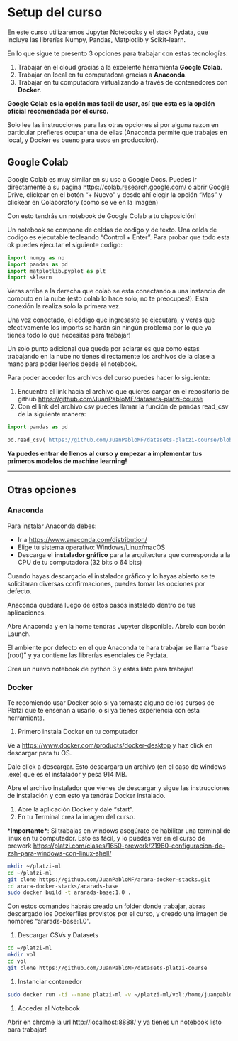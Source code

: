 # Setup del curso

En este curso utilizaremos Jupyter Notebooks y el stack Pydata, que incluye las librerías Numpy, Pandas, Matplotlib y Scikit-learn.

En lo que sigue te presento 3 opciones para trabajar con estas tecnologías:

1. Trabajar en el cloud gracias a la excelente herramienta **Google Colab**.
2. Trabajar en local en tu computadora gracias a **Anaconda**.
3. Trabajar en tu computadora virtualizando a través de contenedores con **Docker**.

**Google Colab es la opción mas facil de usar, así que esta es la opción oficial recomendada por el curso.**

Solo lee las instrucciones para las otras opciones si por alguna razon en particular prefieres ocupar una de ellas (Anaconda permite que trabajes en local, y Docker es bueno para usos en producción).

## Google Colab

Google Colab es muy similar en su uso a Google Docs. Puedes ir directamente a su pagina https://colab.research.google.com/ o abrir Google Drive, clickear en el botón “+ Nuevo” y desde ahí elegir la opción “Mas” y clickear en Colaboratory (como se ve en la imagen)

Con esto tendrás un notebook de Google Colab a tu disposición!

Un notebook se compone de celdas de codigo y de texto. Una celda de codigo es ejecutable tecleando “Control + Enter”. Para probar que todo esta ok puedes ejecutar el siguiente codigo:

```python
import numpy as np
import pandas as pd
import matplotlib.pyplot as plt
import sklearn
```

Veras arriba a la derecha que colab se esta conectando a una instancia de computo en la nube (esto colab lo hace solo, no te preocupes!). Esta conexión la realiza solo la primera vez.

Una vez conectado, el código que ingresaste se ejecutara, y veras que efectivamente los imports se harán sin ningún problema por lo que ya tienes todo lo que necesitas para trabajar!

Un solo punto adicional que queda por aclarar es que como estas trabajando en la nube no tienes directamente los archivos de la clase a mano para poder leerlos desde el notebook.

Para poder acceder los archivos del curso puedes hacer lo siguiente:

1. Encuentra el link hacia el archivo que quieres cargar en el repositorio de github https://github.com/JuanPabloMF/datasets-platzi-course
2. Con el link del archivo csv puedes llamar la función de pandas read_csv de la siguiente manera:

```python
import pandas as pd

pd.read_csv('https://github.com/JuanPabloMF/datasets-platzi-course/blob/master/datasets/peliculas.csv?raw=true')
```

**Ya puedes entrar de llenos al curso y empezar a implementar tus primeros modelos de machine learning!**

------

## Otras opciones

### Anaconda

Para instalar Anaconda debes:

- Ir a https://www.anaconda.com/distribution/
- Elige tu sistema operativo: Windows/Linux/macOS
- Descarga el **instalador gráfico** para la arquitectura que corresponda a la CPU de tu computadora (32 bits o 64 bits)

Cuando hayas descargado el instalador gráfico y lo hayas abierto se te solicitaran diversas confirmaciones, puedes tomar las opciones por defecto.

Anaconda quedara luego de estos pasos instalado dentro de tus aplicaciones.

Abre Anaconda y en la home tendras Jupyter disponible. Abrelo con botón Launch.

El ambiente por defecto en el que Anaconda te hara trabajar se llama “base (root)” y ya contiene las librerías esenciales de Pydata.

Crea un nuevo notebook de python 3 y estas listo para trabajar!

### Docker

Te recomiendo usar Docker solo si ya tomaste alguno de los cursos de Platzi que te ensenan a usarlo, o si ya tienes experiencia con esta herramienta.

1. Primero instala Docker en tu computador

Ve a https://www.docker.com/products/docker-desktop y haz click en descargar para tu OS.

Dale click a descargar. Esto descargara un archivo (en el caso de windows .exe) que es el instalador y pesa 914 MB.

Abre el archivo instalador que vienes de descargar y sigue las instrucciones de instalación y con esto ya tendrás Docker instalado.

1. Abre la aplicación Docker y dale “start”.
2. En tu Terminal crea la imagen del curso.

***Importante\***: Si trabajas en windows asegúrate de habilitar una terminal de linux en tu computador. Esto es fácil, y lo puedes ver en el curso de prework https://platzi.com/clases/1650-prework/21960-configuracion-de-zsh-para-windows-con-linux-shell/

```bash
mkdir ~/platzi-ml
cd ~/platzi-ml 
git clone https://github.com/JuanPabloMF/arara-docker-stacks.git
cd arara-docker-stacks/ararads-base
sudo docker build -t ararads-base:1.0 .
```

Con estos comandos habrás creado un folder donde trabajar, abras descargado los Dockerfiles provistos por el curso, y creado una imagen de nombres “ararads-base:1.0”.

1. Descargar CSVs y Datasets

```bash
cd ~/platzi-ml 
mkdir vol
cd vol
git clone https://github.com/JuanPabloMF/datasets-platzi-course
```

1. Instanciar contenedor

```bash
sudo docker run -ti --name platzi-ml -v ~/platzi-ml/vol:/home/juanpablo/work/vol -p 8888:8888 ararads-base:1.0 start-notebook.sh --NotebookApp.token=''
```

1. Acceder al Notebook

Abrir en chrome la url http://localhost:8888/ y ya tienes un notebook listo para trabajar! 